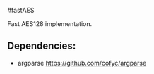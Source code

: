 #fastAES

Fast AES128 implementation.



## Dependencies:
- argparse https://github.com/cofyc/argparse